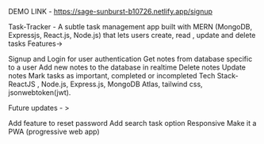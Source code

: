 DEMO LINK - https://sage-sunburst-b10726.netlify.app/signup

Task-Tracker - A subtle task management app built with MERN (MongoDB, Expressjs, React.js, Node.js) that lets users create, read , update and delete tasks Features->

Signup and Login for user authentication
Get notes from database specific to a user
Add new notes to the database in realtime
Delete notes
Update notes
Mark tasks as important, completed or incompleted
Tech Stack- ReactJS , Node.js, Express.js, MongoDB Atlas, tailwind css, jsonwebtoken(jwt).

Future updates - >

Add feature to reset password
Add search task option
Responsive
Make it a PWA (progressive web app)
